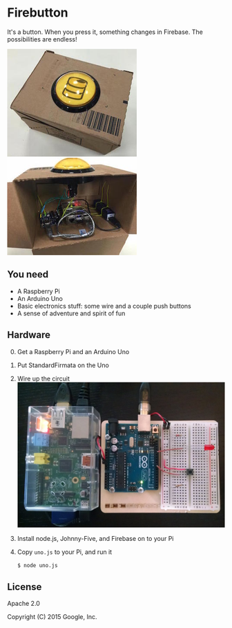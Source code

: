 # Firebutton

It's a button. When you press it, something changes in Firebase. The possibilities are endless!

![outside](/complete-outside.jpg) ![inside](/complete-inside.jpg)


## You need

- A Raspberry Pi
- An Arduino Uno
- Basic electronics stuff: some wire and a couple push buttons
- A sense of adventure and spirit of fun

## Hardware

0. Get a Raspberry Pi and an Arduino Uno
0. Put StandardFirmata on the Uno
0. Wire up the circuit
       ![wiring](/wiring.jpg)
0. Install node.js, Johnny-Five, and Firebase on to your Pi 
0. Copy `uno.js` to your Pi, and run it


       $ node uno.js

## License

Apache 2.0

Copyright (C) 2015 Google, Inc.
